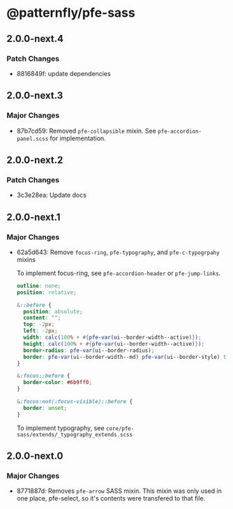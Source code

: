 # @patternfly/pfe-sass

## 2.0.0-next.4

### Patch Changes

- 8816849f: update dependencies

## 2.0.0-next.3

### Major Changes

- 87b7cd59: Removed `pfe-collapsible` mixin. See `pfe-accordion-panel.scss` for implementation.

## 2.0.0-next.2

### Patch Changes

- 3c3e28ea: Update docs

## 2.0.0-next.1

### Major Changes

- 62a5d643: Remove `focus-ring`, `pfe-typography`, and `pfe-c-typogrpahy` mixins

  To implement focus-ring, see `pfe-accordion-header` or `pfe-jump-links`.

  ```scss
  outline: none;
  position: relative;

  &::before {
    position: absolute;
    content: "";
    top: -2px;
    left: -2px;
    width: calc(100% + #{pfe-var(ui--border-width--active)});
    height: calc(100% + #{pfe-var(ui--border-width--active)});
    border-radius: pfe-var(ui--border-radius);
    border: pfe-var(ui--border-width--md) pfe-var(ui--border-style) transparent;
  }

  &:focus::before {
    border-color: #6b9ff0;
  }

  &:focus:not(:focus-visible)::before {
    border: unset;
  }
  ```

  To implement typography, see `core/pfe-sass/extends/_typography_extends.scss`

## 2.0.0-next.0

### Major Changes

- 8771887d: Removes `pfe-arrow` SASS mixin. This mixin was only used in one place,
  pfe-select, so it's contents were transfered to that file.
